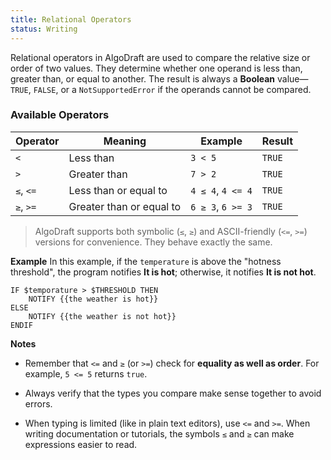 ```yaml
---
title: Relational Operators
status: Writing
---
```

Relational operators in AlgoDraft are used to compare the relative size or order of two values. They determine whether one operand is less than, greater than, or equal to another. The result is always a **Boolean** value—`TRUE`, `FALSE`, or a `NotSupportedError` if the operands cannot be compared.

### **Available Operators**

| Operator  | Meaning                  | Example           | Result |
| --------- | ------------------------ | ----------------- | ------ |
| `<`       | Less than                | `3 < 5`           | `TRUE` |
| `>`       | Greater than             | `7 > 2`           | `TRUE` |
| `≤`, `<=` | Less than or equal to    | `4 ≤ 4`, `4 <= 4` | `TRUE` |
| `≥`, `>=` | Greater than or equal to | `6 ≥ 3`, `6 >= 3` | `TRUE` |

> AlgoDraft supports both symbolic (`≤`, `≥`) and ASCII-friendly (`<=`, `>=`) versions for convenience. They behave exactly the same.

**Example**
In this example, if the `temperature` is above the "hotness threshold", the program notifies **It is hot**; otherwise, it notifies **It is not hot**.
```
IF $temporature > $THRESHOLD THEN
    NOTIFY {{the weather is hot}}
ELSE
    NOTIFY {{the weather is not hot}}
ENDIF
```

**Notes**
- Remember that `<=` and `≥` (or `>=`) check for **equality as well as order**. For example, `5 <= 5` returns `true`.
    
- Always verify that the types you compare make sense together to avoid errors.

*  When typing is limited (like in plain text editors), use `<=` and `>=`. When writing documentation or tutorials, the symbols `≤` and `≥` can make expressions easier to read.